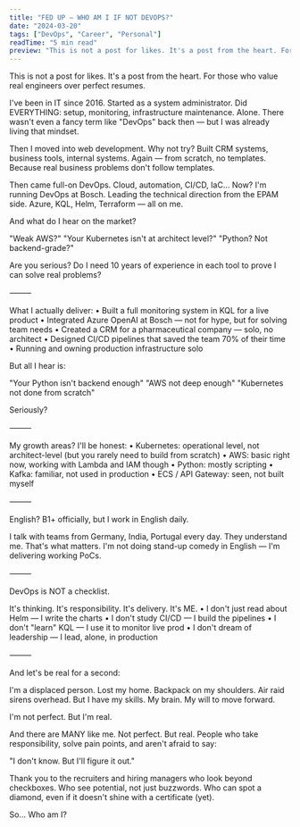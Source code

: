 ```yaml
---
title: "FED UP — WHO AM I IF NOT DEVOPS?"
date: "2024-03-20"
tags: ["DevOps", "Career", "Personal"]
readTime: "5 min read"
preview: "This is not a post for likes. It's a post from the heart. For those who value real engineers over perfect resumes."
---
```


This is not a post for likes.
It's a post from the heart. For those who value real engineers over perfect resumes.

I've been in IT since 2016. Started as a system administrator. Did EVERYTHING: setup, monitoring, infrastructure maintenance. Alone. There wasn't even a fancy term like "DevOps" back then — but I was already living that mindset.

Then I moved into web development. Why not try? Built CRM systems, business tools, internal systems. Again — from scratch, no templates. Because real business problems don't follow templates.

Then came full-on DevOps. Cloud, automation, CI/CD, IaC…
Now? I'm running DevOps at Bosch. Leading the technical direction from the EPAM side. Azure, KQL, Helm, Terraform — all on me.

And what do I hear on the market?

"Weak AWS?"
"Your Kubernetes isn't at architect level?"
"Python? Not backend-grade?"

Are you serious? Do I need 10 years of experience in each tool to prove I can solve real problems?

⸻

What I actually deliver:
 • Built a full monitoring system in KQL for a live product
 • Integrated Azure OpenAI at Bosch — not for hype, but for solving team needs
 • Created a CRM for a pharmaceutical company — solo, no architect
 • Designed CI/CD pipelines that saved the team 70% of their time
 • Running and owning production infrastructure solo

But all I hear is:

"Your Python isn't backend enough"
"AWS not deep enough"
"Kubernetes not done from scratch"

Seriously?

⸻

My growth areas? I'll be honest:
 • Kubernetes: operational level, not architect-level (but you rarely need to build from scratch)
 • AWS: basic right now, working with Lambda and IAM though
 • Python: mostly scripting
 • Kafka: familiar, not used in production
 • ECS / API Gateway: seen, not built myself

⸻

English? B1+ officially, but I work in English daily.

I talk with teams from Germany, India, Portugal every day. They understand me. That's what matters.
I'm not doing stand-up comedy in English — I'm delivering working PoCs.

⸻

DevOps is NOT a checklist.

It's thinking.
It's responsibility.
It's delivery.
It's ME.
 • I don't just read about Helm — I write the charts
 • I don't study CI/CD — I build the pipelines
 • I don't "learn" KQL — I use it to monitor live prod
 • I don't dream of leadership — I lead, alone, in production

⸻

And let's be real for a second:

I'm a displaced person.
Lost my home. Backpack on my shoulders. Air raid sirens overhead.
But I have my skills. My brain. My will to move forward.

I'm not perfect. But I'm real.

And there are MANY like me. Not perfect. But real.
People who take responsibility, solve pain points, and aren't afraid to say:

"I don't know. But I'll figure it out."

Thank you to the recruiters and hiring managers who look beyond checkboxes.
Who see potential, not just buzzwords.
Who can spot a diamond, even if it doesn't shine with a certificate (yet).

So...
Who am I?
